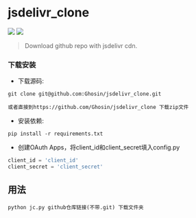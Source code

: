 
jsdelivr_clone 
========
[![](https://img.shields.io/badge/Powered%20by-Requests-green.svg)](http://www.python-requests.org)
[![](https://img.shields.io/badge/language-Python-green.svg)](https://www.python.org)   
> Download github repo with jsdelivr cdn.   
### 下载安装

* 下载源码:

```shell
git clone git@github.com:Ghosin/jsdelivr_clone.git

或者直接到https://github.com/Ghosin/jsdelivr_clone 下载zip文件
```

* 安装依赖:

```shell
pip install -r requirements.txt
```
* 创建OAuth Apps，将client_id和client_secret填入config.py
```Python
client_id = 'client_id'
client_secret = 'client_secret'
```
## 用法
```shell
python jc.py github仓库链接(不带.git) 下载文件夹
```
